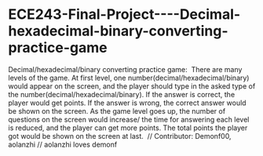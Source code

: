 # ECE243-Final-Project----Decimal-hexadecimal-binary-converting-practice-game
Decimal/hexadecimal/binary converting practice game:  There are many levels of the game. At first level, one number(decimal/hexadecimal/binary) would appear on the screen, and the player should type in the asked type of the number(decimal/hexadecimal/binary). If the answer is correct, the player would get points. If the answer is wrong, the correct answer would be shown on the screen. As the game level goes up, the number of questions on the screen would increase/ the time for answering each level is reduced, and the player can get more points. The total points the player got would be shown on the screen at last. 
// Contributor: Demonf00, aolanzhi
// aolanzhi loves demonf